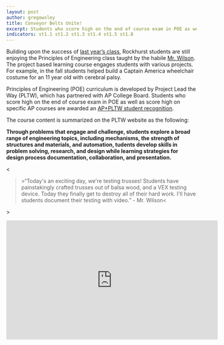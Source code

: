 ```yaml
---
layout: post
author: gregowsley
title: Conveyor Belts Unite!
excerpt: Students who score high on the end of course exam in POE as well as score high on specific AP courses are awarded an AP+PLTW student recognition. 
indicators: st1.1 st1.2 st1.3 st1.4 st1.5 st1.8
---
```


Building upon the success of [last year’s class](http://steam.rockhursths.edu/2018/06/01/Principles-of-Engineering.html), Rockhurst students are still enjoying the Principles of Engineering class taught by the habile [Mr. Wilson](https://www.moondropcircus.com/current/). The project based learning course engages students with various projects. For example, in the fall students helped build a Captain America wheelchair costume for an 11 year old with cerebral palsy.

Principles of Engineering (POE) curriculum is developed by Project Lead the Way (PLTW), which has partnered with AP College Board. Students who score high on the end of course exam in POE as well as score high on specific AP courses are awarded an [AP+PLTW student recognition](https://www.pltw.org/our-programs/ap-pltw). 

The course content is summarized on the PLTW website as the following: 

<b>Through problems that engage and challenge, students explore a broad range of engineering topics, including mechanisms, the strength of structures and materials, and automation, tudents develop skills in problem solving, research, and design while learning strategies for design process documentation, collaboration, and presentation.</b>

<<blockquote>>“Today's an exciting day, we're testing trusses! Students have painstakingly crafted trusses out of balsa wood, and a VEX testing device. Today they finally get to destroy all of their hard work. I'll have students document their testing with video.” - Mr. Wilson<</blockquote>>

<center><iframe width="560" height="315" src="https://www.youtube.com/embed/XDQob3cxcuI" frameborder="0" allow="accelerometer; autoplay; encrypted-media; gyroscope; picture-in-picture" allowfullscreen></iframe></center>
